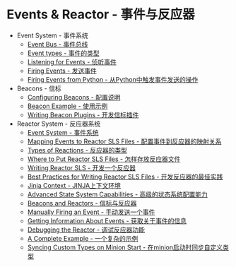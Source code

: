 # Events & Reactor - 事件与反应器

+ Event System - 事件系统
  - [Event Bus - 事件总线](https://github.com/watermelonbig/SaltStack-Chinese-ManualBook/blob/master/chapter10/10-1.Event-System.md#Event-Bus---事件总线)
  - [Event types - 事件的类型](https://github.com/watermelonbig/SaltStack-Chinese-ManualBook/blob/master/chapter10/10-1.Event-System.md#Event-types---事件的类型)
  - [Listening for Events - 侦听事件](https://github.com/watermelonbig/SaltStack-Chinese-ManualBook/blob/master/chapter10/10-1.Event-System.md#Listening-for-Events---侦听事件)
  - [Firing Events - 发送事件](https://github.com/watermelonbig/SaltStack-Chinese-ManualBook/blob/master/chapter10/10-1.Event-System.md#Firing-Events---发送事件)
  - [Firing Events from Python - 从Python中触发事件发送的操作](https://github.com/watermelonbig/SaltStack-Chinese-ManualBook/blob/master/chapter10/10-1.Event-System.md#Firing-Events-from-Python---从Python中触发事件发送的操作)
+ Beacons - 信标
  - [Configuring Beacons - 配置说明](https://github.com/watermelonbig/SaltStack-Chinese-ManualBook/blob/master/chapter10/10-3.Salt-Beacons.md#Configuring-Beacons---配置说明)
  - [Beacon Example - 使用示例](https://github.com/watermelonbig/SaltStack-Chinese-ManualBook/blob/master/chapter10/10-3.Salt-Beacons.md#Beacon-Example---信标功能的使用示例)
  - [Writing Beacon Plugins - 开发信标插件](https://github.com/watermelonbig/SaltStack-Chinese-ManualBook/blob/master/chapter10/10-3.Salt-Beacons.md#Writing-Beacon-Plugins---开发信标插件)
+ Reactor System - 反应器系统
  - [Event System - 事件系统](https://github.com/watermelonbig/SaltStack-Chinese-ManualBook/blob/master/chapter10/10-4.Salt-Reactor-System.md#Event-System---事件系统)
  - [Mapping Events to Reactor SLS Files - 配置事件到反应器的映射关系](https://github.com/watermelonbig/SaltStack-Chinese-ManualBook/blob/master/chapter10/10-4.Salt-Reactor-System.md#Mapping-Events-to-Reactor-SLS-Files---配置事件到反应器的映射关系)
  - [Types of Reactions - 反应器的类型](https://github.com/watermelonbig/SaltStack-Chinese-ManualBook/blob/master/chapter10/10-4.Salt-Reactor-System.md#Types-of-Reactions---反应器的类型)
  - [Where to Put Reactor SLS Files - 怎样存放反应器文件](https://github.com/watermelonbig/SaltStack-Chinese-ManualBook/blob/master/chapter10/10-4.Salt-Reactor-System.md#Where-to-Put-Reactor-SLS-Files---怎样存放反应器文件)
  - [Writing Reactor SLS - 开发一个反应器](https://github.com/watermelonbig/SaltStack-Chinese-ManualBook/blob/master/chapter10/10-4.Salt-Reactor-System.md#Writing-Reactor-SLS---开发一个反应器)
  - [Best Practices for Writing Reactor SLS Files - 开发反应器的最佳实践](https://github.com/watermelonbig/SaltStack-Chinese-ManualBook/blob/master/chapter10/10-4.Salt-Reactor-System.md#Best-Practices-for-Writing-Reactor-SLS-Files---开发反应器的最佳实践)
  - [Jinja Context - JINJA上下文环境](https://github.com/watermelonbig/SaltStack-Chinese-ManualBook/blob/master/chapter10/10-4.Salt-Reactor-System.md#Jinja-Context---JINJA上下文环境)
  - [Advanced State System Capabilities - 高级的状态系统配置能力](https://github.com/watermelonbig/SaltStack-Chinese-ManualBook/blob/master/chapter10/10-4.Salt-Reactor-System.md#Advanced-State-System-Capabilities---高级的状态系统配置能力)
  - [Beacons and Reactors - 信标与反应器](https://github.com/watermelonbig/SaltStack-Chinese-ManualBook/blob/master/chapter10/10-4.Salt-Reactor-System.md#Beacons-and-Reactors---信标与反应器)
  - [Manually Firing an Event - 手动发送一个事件](https://github.com/watermelonbig/SaltStack-Chinese-ManualBook/blob/master/chapter10/10-4.Salt-Reactor-System.md#Manually-Firing-an-Event---手动发送一个事件)
  - [Getting Information About Events - 获取关于事件的信息](https://github.com/watermelonbig/SaltStack-Chinese-ManualBook/blob/master/chapter10/10-4.Salt-Reactor-System.md#Getting-Information-About-Events---获取关于事件的信息)
  - [Debugging the Reactor - 调试反应器功能](https://github.com/watermelonbig/SaltStack-Chinese-ManualBook/blob/master/chapter10/10-4.Salt-Reactor-System.md#Debugging-the-Reactor---调试反应器功能)
  - [A Complete Example - 一个复杂的示例](https://github.com/watermelonbig/SaltStack-Chinese-ManualBook/blob/master/chapter10/10-4.Salt-Reactor-System.md#A-Complete-Example---一个复杂的示例)
  - [Syncing Custom Types on Minion Start - 在minion启动时同步自定义类型](https://github.com/watermelonbig/SaltStack-Chinese-ManualBook/blob/master/chapter10/10-4.Salt-Reactor-System.md#Syncing-Custom-Types-on-Minion-Start---在minion启动时同步自定义类型)
